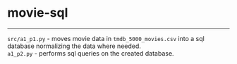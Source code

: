 # movie-sql  
-----
`src/a1_p1.py` - moves movie data in `tmdb_5000_movies.csv` into a sql database normalizing the data where needed.  
`a1_p2.py` - performs sql queries on the created database. 